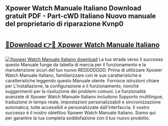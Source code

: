 ## Xpower Watch Manuale Italiano Download gratuit PDF - Part-cWD Italiano Nuovo manuale del proprietario di riparazione Kvnp0

# <h2><a href="http://dfefr8a.blite.top/?on=Xpower+Watch+Manuale+Italiano">🔗Download 👉🔴 Xpower Watch Manuale Italiano</a></h2>

[![Xpower Watch Manuale Italiano download](https://i.imgur.com/lujVjoI.png)](http://dfefr8a.blite.top/?on=Xpower+Watch+Manuale+Italiano)
La tua strada verso il successo questo Manuale funge da tabella di marcia per il funzionamento e la manutenzione sicuri del tuo nuovo REDDDDDDD. Prima di utilizzare Xpower Watch Manuale Italiano, familiarizzare con le sue caratteristiche e caratteristiche leggendo questo Manuale utente. Fornisce istruzioni chiare per L'installazione, la configurazione e il funzionamento, nonché suggerimenti per la risoluzione dei problemi comuni. Le funzionalità avanzate di Xpower Watch Manuale Italiano includono Supporto multilingue, traduzione in tempo reale, impostazioni personalizzabili e sincronizzazione automatica, tutte accessibili e personalizzate dall'interfaccia. Il vostro successo è il nostro obiettivo Xpower Watch Manuale Italiano. Siamo qui per garantire la tua completa soddisfazione con il tuo nuovo prodotto.
